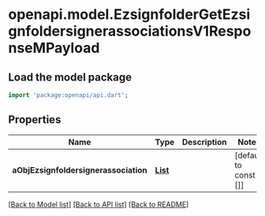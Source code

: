# openapi.model.EzsignfolderGetEzsignfoldersignerassociationsV1ResponseMPayload

## Load the model package
```dart
import 'package:openapi/api.dart';
```

## Properties
Name | Type | Description | Notes
------------ | ------------- | ------------- | -------------
**aObjEzsignfoldersignerassociation** | [**List<EzsignfoldersignerassociationResponseCompound>**](EzsignfoldersignerassociationResponseCompound.md) |  | [default to const []]

[[Back to Model list]](../README.md#documentation-for-models) [[Back to API list]](../README.md#documentation-for-api-endpoints) [[Back to README]](../README.md)


